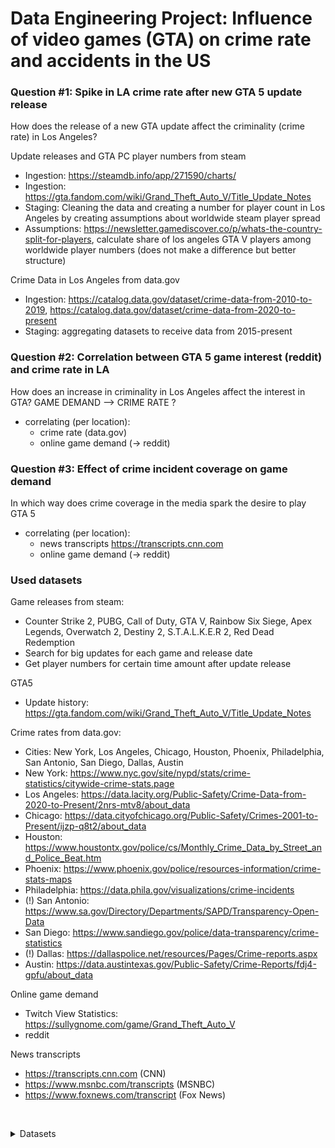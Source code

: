 # Data Engineering Project: Influence of video games (GTA) on crime rate and accidents in the US

### Question #1: Spike in LA crime rate after new GTA 5 update release
How does the release of a new GTA update affect the criminality (crime rate) in Los Angeles?

Update releases and GTA PC player numbers from steam
* Ingestion: https://steamdb.info/app/271590/charts/
* Ingestion: https://gta.fandom.com/wiki/Grand_Theft_Auto_V/Title_Update_Notes
* Staging: Cleaning the data and creating a number for player count in Los Angeles by creating assumptions about worldwide steam player spread
* Assumptions: https://newsletter.gamediscover.co/p/whats-the-country-split-for-players, calculate share of los angeles GTA V players among worldwide player numbers (does not make a difference but better structure)

Crime Data in Los Angeles from data.gov
* Ingestion: https://catalog.data.gov/dataset/crime-data-from-2010-to-2019, https://catalog.data.gov/dataset/crime-data-from-2020-to-present
* Staging: aggregating datasets to receive data from 2015-present


### Question #2: Correlation between GTA 5 game interest (reddit) and crime rate in LA
How does an increase in criminality in Los Angeles affect the interest in GTA?
GAME DEMAND --> CRIME RATE ?
* correlating (per location):
  * crime rate (data.gov)
  * online game demand (-> reddit)

### Question #3: Effect of crime incident coverage on game demand
In which way does crime coverage in the media spark the desire to play GTA 5
* correlating (per location):
  * news transcripts https://transcripts.cnn.com
  * online game demand (-> reddit)


### Used datasets
Game releases from steam:
- Counter Strike 2, PUBG, Call of Duty, GTA V, Rainbow Six Siege, Apex Legends, Overwatch 2, Destiny 2, S.T.A.L.K.E.R 2, Red Dead Redemption
- Search for big updates for each game and release date
- Get player numbers for certain time amount after update release

GTA5
- Update history: https://gta.fandom.com/wiki/Grand_Theft_Auto_V/Title_Update_Notes

Crime rates from data.gov:
- Cities: New York, Los Angeles, Chicago, Houston, Phoenix, Philadelphia, San Antonio, San Diego, Dallas, Austin
- New York: https://www.nyc.gov/site/nypd/stats/crime-statistics/citywide-crime-stats.page
- Los Angeles: https://data.lacity.org/Public-Safety/Crime-Data-from-2020-to-Present/2nrs-mtv8/about_data
- Chicago: https://data.cityofchicago.org/Public-Safety/Crimes-2001-to-Present/ijzp-q8t2/about_data
- Houston: https://www.houstontx.gov/police/cs/Monthly_Crime_Data_by_Street_and_Police_Beat.htm
- Phoenix: https://www.phoenix.gov/police/resources-information/crime-stats-maps
- Philadelphia: https://data.phila.gov/visualizations/crime-incidents
- (!) San Antonio: https://www.sa.gov/Directory/Departments/SAPD/Transparency-Open-Data
- San Diego: https://www.sandiego.gov/police/data-transparency/crime-statistics
- (!) Dallas: https://dallaspolice.net/resources/Pages/Crime-reports.aspx
- Austin: https://data.austintexas.gov/Public-Safety/Crime-Reports/fdj4-gpfu/about_data

Online game demand
* Twitch View Statistics: https://sullygnome.com/game/Grand_Theft_Auto_V
* reddit

News transcripts
* https://transcripts.cnn.com (CNN)
* https://www.msnbc.com/transcripts (MSNBC)
* https://www.foxnews.com/transcript (Fox News)



&nbsp;
&nbsp;

<details>

<summary>Datasets</summary>


#### Datapool A: Datasets for real-life events in the US (or different countries)
- ⁠Crime Rate Los Angeles, 2020-present: https://catalog.data.gov/dataset/crime-data-from-2020-to-present
- ⁠New York City: Motor Vehicle Collisions Crashes: https://catalog.data.gov/dataset/motor-vehicle-collisions-crashes
- New York City: NYPD Arrest Data (Year to Date): https://catalog.data.gov/dataset/nypd-arrest-data-year-to-date
- ⁠All US crime datasets: https://catalog.data.gov/dataset/?q=crime&sort=views_recent+desc&ext_location=&ext_bbox=&ext_prev_extent=
- France, Crimes et délits enregistrés par les services de gendarmerie et de police depuis 2012: https://www.data.gouv.fr/fr/datasets/crimes-et-delits-enregistres-par-les-services-de-gendarmerie-et-de-police-depuis-2012/
- ⁠All crime datasets by the German government: https://www.govdata.de/suche?q=Kriminalit%C3%A4t
- https://transcripts.cnn.com
- https://dataverse.harvard.edu/dataset.xhtml?persistentId=doi:10.7910/DVN/ISDPJU
- https://github.com/notnews/cnn_transcripts?tab=readme-ov-file
- reddit
- Mass shootings: Mass shootings googlen


#### Datapool B: Datasets for Game stats (e.g on steam, stats such as current player count)
- ⁠PC Video Games Steam Charts: https://steamdb.info/charts/
- GTA 5 Historical Player Data: https://steamdb.info/app/271590/charts/
- Counter Strike Historical Player Data: https://steamdb.info/app/730/charts/
- ⁠Collection of datasets or APIs for video games: https://github.com/leomaurodesenv/game-datasets
- ⁠Video Game Sales: https://www.kaggle.com/datasets/gregorut/videogamesales
- ⁠Video Game Synopsis: https://www.kaggle.com/datasets/maso0dahmed/video-games-data
- ⁠Wikipedia, list of best selling and their release date: https://en.wikipedia.org/wiki/List_of_best-selling_video_games
- ⁠Video Game Rating by ESRB: https://www.kaggle.com/datasets/imohtn/video-games-rating-by-esrb
- Video game and aggression data: https://rdrr.io/github/profandyfield/discovr/man/video_games.html

Final Datasets (for Games A,B,C...):
- current player count
- age restriction


</details>
